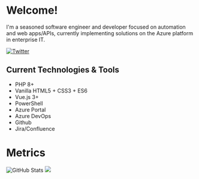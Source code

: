 # Welcome!
I'm a seasoned software engineer and developer focused on automation and web apps/APIs, currently implementing solutions on the Azure platform in enterprise IT.

<a href="https://twitter.com/ginger_tek"><img alt="Twitter" src="https://img.shields.io/twitter/follow/ginger_tek?style=social"></a>

## Current Technologies & Tools
- PHP 8+
- Vanilla HTML5 + CSS3 + ES6
- Vue.js 3+
- PowerShell
- Azure Portal
- Azure DevOps
- Github
- Jira/Confluence

# Metrics
<img src="https://github-readme-stats.vercel.app/api?username=ginger-tek" alt="GitHub Stats" />
<img src="https://github-readme-stats.vercel.app/api/top-langs/?username=ginger-tek" />

